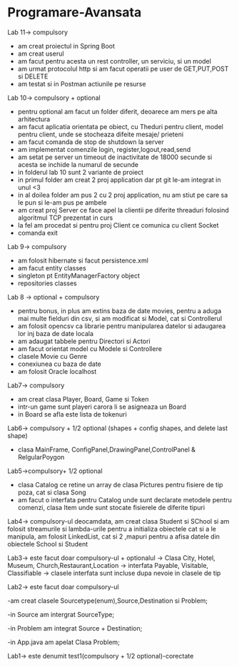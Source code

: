 # Programare-Avansata

Lab 11-> compulsory
- am creat proiectul in Spring Boot
- am creat userul
- am facut pentru acesta un rest controller, un serviciu, si un model
- am urmat protocolul http si am facut operatii pe user de GET,PUT,POST si DELETE
- am testat si in Postman actiunile pe resurse


Lab 10-> compulsory + optional
- pentru optional am facut un folder diferit, deoarece am mers pe alta arhitectura
- am facut aplicatia orientata pe obiect, cu Theduri pentru client, model pentru client, unde se stocheaza difeite mesaje/ prieteni
- am facut comanda de stop de shutdown la server
- am implementat comenzile login, register,logout,read,send
- am setat pe server un timeout de inactivitate de 18000 secunde si acesta se inchide la numarul de secunde 
- in folderul lab 10 sunt 2 variante de proiect
- in primul folder am creat 2 proj application dar pt git le-am integrat in unul <3
- in al doilea folder am pus 2 cu 2 proj application, nu am stiut pe care sa le pun si le-am pus pe ambele
- am creat proj Server ce face apel la clientii pe diferite threaduri folosind algoritmul TCP prezentat in curs
- la fel am procedat si pentru proj Client ce comunica cu client Socket 
- comanda exit


Lab 9-> compulsory
- am folosit hibernate si facut persistence.xml
- am facut entity classes
- singleton pt EntityManagerFactory object
- repositories classes

Lab 8 -> optional + compulsory 
- pentru bonus, in plus am extins baza de date movies, pentru a aduga mai multe fielduri din csv, si am modificat si Model, cat si Controllerul
- am folosit opencsv ca librarie pentru manipularea datelor si adaugarea lor inj baza de date locala
- am adaugat tabbele pentru Directori si Actori
- am facut orientat model cu Modele si Controllere 
- clasele Movie cu Genre
- conexiunea cu baza de date
- am folosit Oracle localhost


Lab7-> compulsory 
- am creat clasa Player, Board, Game si Token
- intr-un game sunt playeri carora li se asigneaza un Board
- in Board se afla este lista de tokenuri

Lab6-> compulsory + 1/2 optional (shapes + config shapes, and delete last shape)
- clasa MainFrame, ConfigPanel,DrawingPanel,ControlPanel & RelgularPoygon

Lab5->compulsory+ 1/2 optional 
- clasa Catalog ce retine un array de clasa Pictures pentru fisiere de tip poza, cat si clasa Song
- am facut o interfata pentru Catalog unde sunt declarate metodele pentru comenzi, clasa Item unde sunt stocate fisierele de diferite tipuri


Lab4-> compulsory-ul deocamdata, am creat clasa Student si SChool si am folosit streamurile si lambda-urile pentru a initializa obiectele cat si a le manipula, am folosit LinkedList, cat si 2 ,mapuri pentru a afisa datele din obiectele School si Student


Lab3-> este facut doar compulsory-ul + optionalul
-> Clasa City, Hotel, Museum, Church,Restaurant,Location
-> interfata Payable, Visitable, Classifiable
-> clasele interfata sunt incluse dupa nevoie in clasele de tip


Lab2-> este facut doar compulsory-ul 

-am creat clasele Sourcetype(enum),Source,Destination si Problem;

-in Source am intergrat SourceType;

-in Problem am integrat Source + Destination;

-in App.java am apelat Clasa Problem;


Lab1-> este denumit test1(compulsory + 1/2 optional)-corectate

